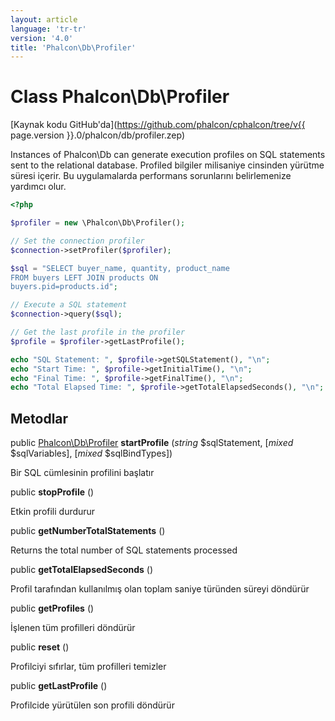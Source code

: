 ```yaml
---
layout: article
language: 'tr-tr'
version: '4.0'
title: 'Phalcon\Db\Profiler'
---
```

# Class **Phalcon\Db\Profiler**

[Kaynak kodu GitHub'da](https://github.com/phalcon/cphalcon/tree/v{{ page.version }}.0/phalcon/db/profiler.zep)

Instances of Phalcon\Db can generate execution profiles on SQL statements sent to the relational database. Profiled bilgiler milisaniye cinsinden yürütme süresi içerir. Bu uygulamalarda performans sorunlarını belirlemenize yardımcı olur.

```php
<?php

$profiler = new \Phalcon\Db\Profiler();

// Set the connection profiler
$connection->setProfiler($profiler);

$sql = "SELECT buyer_name, quantity, product_name
FROM buyers LEFT JOIN products ON
buyers.pid=products.id";

// Execute a SQL statement
$connection->query($sql);

// Get the last profile in the profiler
$profile = $profiler->getLastProfile();

echo "SQL Statement: ", $profile->getSQLStatement(), "\n";
echo "Start Time: ", $profile->getInitialTime(), "\n";
echo "Final Time: ", $profile->getFinalTime(), "\n";
echo "Total Elapsed Time: ", $profile->getTotalElapsedSeconds(), "\n";

```

## Metodlar

public [Phalcon\Db\Profiler](Phalcon_Db_Profiler) **startProfile** (*string* $sqlStatement, [*mixed* $sqlVariables], [*mixed* $sqlBindTypes])

Bir SQL cümlesinin profilini başlatır

public **stopProfile** ()

Etkin profili durdurur

public **getNumberTotalStatements** ()

Returns the total number of SQL statements processed

public **getTotalElapsedSeconds** ()

Profil tarafından kullanılmış olan toplam saniye türünden süreyi döndürür

public **getProfiles** ()

İşlenen tüm profilleri döndürür

public **reset** ()

Profilciyi sıfırlar, tüm profilleri temizler

public **getLastProfile** ()

Profilcide yürütülen son profili döndürür